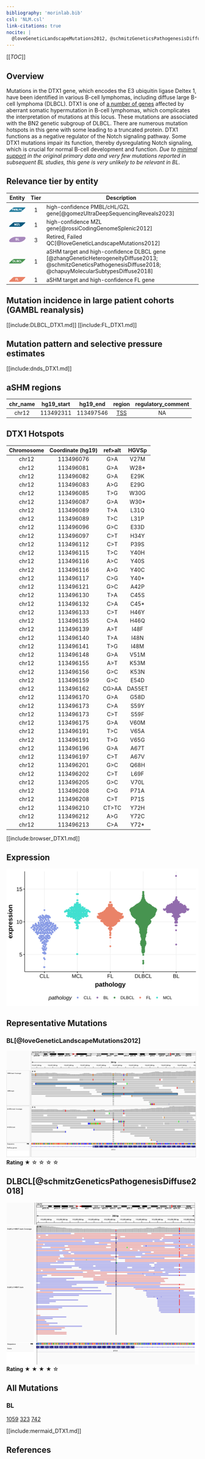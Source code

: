 ```yaml
---
bibliography: 'morinlab.bib'
csl: 'NLM.csl'
link-citations: true
nocite: |
  @loveGeneticLandscapeMutations2012, @schmitzGeneticsPathogenesisDiffuse2018, @gomezUltraDeepSequencingReveals2023, @zhangGeneticHeterogeneityDiffuse2013, @rossiCodingGenomeSplenic2012, @chapuyMolecularSubtypesDiffuse2018, 
---
```

[[_TOC_]]

## Overview
Mutations in the DTX1 gene, which encodes the E3 ubiquitin ligase Deltex 1, have been identified in various B-cell lymphomas, including diffuse large B-cell lymphoma (DLBCL). DTX1 is one of [a number of genes](https://github.com/morinlab/LLMPP/wiki/ashm) affected by aberrant somatic hypermutation in B-cell lymphomas, which complicates the interpretation of mutations at this locus. These mutations are associated with the BN2 genetic subgroup of DLBCL. There are numerous mutation hotspots in this gene with some leading to a truncated protein. DTX1 functions as a negative regulator of the Notch signaling pathway. Some DTX1 mutations impair its function, thereby dysregulating Notch signaling, which is crucial for normal B-cell development and function.  *Due to [minimal support](DLGAP1#representative-mutation) in the original primary data and very few mutations reported in subsequent BL studies, this gene is very unlikely to be relevant in BL.* 



## Relevance tier by entity

|Entity|Tier|Description                           |
|:------:|:----:|--------------------------------------|
|![PMBL](images/icons/PMBL_tier1.png)|1|high-confidence PMBL/cHL/GZL gene[@gomezUltraDeepSequencingReveals2023]|
|![MZL](images/icons/MZL_tier1.png)|1|high-confidence MZL gene[@rossiCodingGenomeSplenic2012]|
|![BL](images/icons/BL_tier2.png)    |3 | Retired, Failed QC[@loveGeneticLandscapeMutations2012]|
|![DLBCL](images/icons/DLBCL_tier1.png) |1 | aSHM target and high-confidence DLBCL gene            [@zhangGeneticHeterogeneityDiffuse2013; @schmitzGeneticsPathogenesisDiffuse2018; @chapuyMolecularSubtypesDiffuse2018]|
|![FL](images/icons/FL_tier1.png)    |1 | aSHM target and high-confidence FL gene               |

## Mutation incidence in large patient cohorts (GAMBL reanalysis)

[[include:DLBCL_DTX1.md]]
[[include:FL_DTX1.md]]

## Mutation pattern and selective pressure estimates

[[include:dnds_DTX1.md]]

## aSHM regions

|chr_name|hg19_start|hg19_end |region                                                                                      |regulatory_comment|
|:--------:|:----------:|:---------:|:--------------------------------------------------------------------------------------------:|:------------------:|
|chr12   |113492311 |113497546|[TSS](https://genome.ucsc.edu/s/rdmorin/GAMBL%20hg19?position=chr12%3A113492311%2D113497546)|NA                |


## DTX1 Hotspots

| Chromosome |Coordinate (hg19) | ref>alt | HGVSp | 
 | :---:| :---: | :--: | :---: |
| chr12 | 113496076 | G>A | V27M |
| chr12 | 113496081 | G>A | W28* |
| chr12 | 113496082 | G>A | E29K |
| chr12 | 113496083 | A>G | E29G |
| chr12 | 113496085 | T>G | W30G |
| chr12 | 113496087 | G>A | W30* |
| chr12 | 113496089 | T>A | L31Q |
| chr12 | 113496089 | T>C | L31P |
| chr12 | 113496096 | G>C | E33D |
| chr12 | 113496097 | C>T | H34Y |
| chr12 | 113496112 | C>T | P39S |
| chr12 | 113496115 | T>C | Y40H |
| chr12 | 113496116 | A>C | Y40S |
| chr12 | 113496116 | A>G | Y40C |
| chr12 | 113496117 | C>G | Y40* |
| chr12 | 113496121 | G>C | A42P |
| chr12 | 113496130 | T>A | C45S |
| chr12 | 113496132 | C>A | C45* |
| chr12 | 113496133 | C>T | H46Y |
| chr12 | 113496135 | C>A | H46Q |
| chr12 | 113496139 | A>T | I48F |
| chr12 | 113496140 | T>A | I48N |
| chr12 | 113496141 | T>G | I48M |
| chr12 | 113496148 | G>A | V51M |
| chr12 | 113496155 | A>T | K53M |
| chr12 | 113496156 | G>C | K53N |
| chr12 | 113496159 | G>C | E54D |
| chr12 | 113496162 | CG>AA | DA55ET |
| chr12 | 113496170 | G>A | G58D |
| chr12 | 113496173 | C>A | S59Y |
| chr12 | 113496173 | C>T | S59F |
| chr12 | 113496175 | G>A | V60M |
| chr12 | 113496191 | T>C | V65A |
| chr12 | 113496191 | T>G | V65G |
| chr12 | 113496196 | G>A | A67T |
| chr12 | 113496197 | C>T | A67V |
| chr12 | 113496201 | G>C | Q68H |
| chr12 | 113496202 | C>T | L69F |
| chr12 | 113496205 | G>C | V70L |
| chr12 | 113496208 | C>G | P71A |
| chr12 | 113496208 | C>T | P71S |
| chr12 | 113496210 | CT>TC | Y72H |
| chr12 | 113496212 | A>G | Y72C |
| chr12 | 113496213 | C>A | Y72* |

[[include:browser_DTX1.md]]

## Expression
![](images/gene_expression/DTX1_by_pathology.svg)

## Representative Mutations

### BL[@loveGeneticLandscapeMutations2012]

![](primary/Love_DTX1_chr12_112017255.png)
**Rating**
&starf; &star; &star; &star; &star;

## DLBCL[@schmitzGeneticsPathogenesisDiffuse2018]

![](primary/Schmitz_113058428--DTX1--T_C--DLBCL11460T.pad100.png)
**Rating**
&starf; &starf; &starf; &starf; &star;

## All Mutations

### BL

[1059](https://www.bcgsc.ca/downloads/morinlab/GAMBL/Love/1059_reports.html)
[323](https://www.bcgsc.ca/downloads/morinlab/GAMBL/Love/323_reports.html)
[742](https://www.bcgsc.ca/downloads/morinlab/GAMBL/Love/742_reports.html)

[[include:mermaid_DTX1.md]]

## References

<!-- BL: paneaWholeGenomeLandscape2019 -->
<!-- BL: paneaWholeGenomeLandscape2019 -->
<!-- DLBCL: schmitzGeneticsPathogenesisDiffuse2018a -->
<!-- MZL: rossiCodingGenomeSplenic2012c -->
<!-- PMBL: gomezUltraDeepSequencingReveals2023 -->
